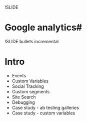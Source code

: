 !SLIDE 
# Google analytics#

!SLIDE bullets incremental
# Intro #

* Events
* Custom Variables
* Social Tracking
* Custom segments
* Site Search
* Debugging
* Case study - ab testing galleries
* Case study - custom variables
